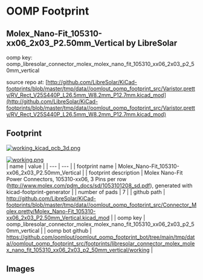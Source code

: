 # OOMP Footprint  
## Molex_Nano-Fit_105310-xx06_2x03_P2.50mm_Vertical  by LibreSolar  
  
oomp key: oomp_libresolar_connector_molex_molex_nano_fit_105310_xx06_2x03_p2_50mm_vertical  
  
source repo at: [http://github.com/LibreSolar/KiCad-footprints/blob/master/tmp/data//oomlout_oomp_footprint_src/Varistor.pretty/RV_Rect_V25S440P_L26.5mm_W8.2mm_P12.7mm.kicad_mod](http://github.com/LibreSolar/KiCad-footprints/blob/master/tmp/data//oomlout_oomp_footprint_src/Varistor.pretty/RV_Rect_V25S440P_L26.5mm_W8.2mm_P12.7mm.kicad_mod)  
## Footprint  
  
[![working_kicad_pcb_3d.png](working_kicad_pcb_3d_600.png)](working_kicad_pcb_3d.png)  
  
[![working.png](working_600.png)](working.png)  
| name | value | 
| --- | --- | 
| footprint name | Molex_Nano-Fit_105310-xx06_2x03_P2.50mm_Vertical | 
| footprint description | Molex Nano-Fit Power Connectors, 105310-xx06, 3 Pins per row (http://www.molex.com/pdm_docs/sd/1053101208_sd.pdf), generated with kicad-footprint-generator | 
| number of pads | 7 | 
| github path | http://github.com/LibreSolar/KiCad-footprints/blob/master/tmp/data//oomlout_oomp_footprint_src/Connector_Molex.pretty/Molex_Nano-Fit_105310-xx06_2x03_P2.50mm_Vertical.kicad_mod | 
| oomp key | oomp_libresolar_connector_molex_molex_nano_fit_105310_xx06_2x03_p2_50mm_vertical | 
| oomp bot github | https://github.com/oomlout/oomlout_oomp_footprint_bot/tree/main/tmp/data//oomlout_oomp_footprint_src/footprints/libresolar_connector_molex_molex_nano_fit_105310_xx06_2x03_p2_50mm_vertical/working | 
## Images  

